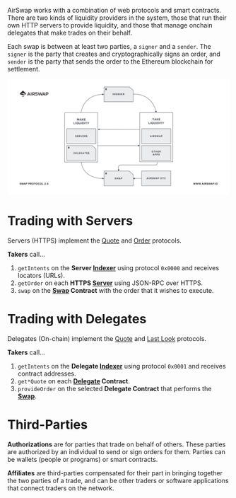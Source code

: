AirSwap works with a combination of web protocols and smart contracts. There are two kinds of liquidity providers in the system, those that run their own HTTP servers to provide liquidity, and those that manage onchain delegates that make trades on their behalf.

Each swap is between at least two parties, a `signer` and a `sender`. The `signer` is the party that creates and cryptographically signs an order, and `sender` is the party that sends the order to the Ethereum blockchain for settlement.

![](../.gitbook/assets/airswap-architecture.png)

# Trading with Servers

Servers (HTTPS) implement the [Quote](../system/apis.md#quote-api) and [Order](../system/apis.md#order-api) protocols.

**Takers** call...

1. `getIntents` on the **Server [Indexer](../reference/indexer.md)** using protocol `0x0000` and receives locators (URLs).
2. `getOrder` on each **HTTPS [Server](../make-liquidity/run-a-server.md)** using JSON-RPC over HTTPS.
3. `swap` on the **[Swap](../reference/swap.md) Contract** with the order that it wishes to execute.

# Trading with Delegates

Delegates (On-chain) implement the [Quote](../system/apis.md#quote-api) and [Last Look](../system/apis.md#last-look-api) protocols.

**Takers** call...

1. `getIntents` on the **Delegate [Indexer](../reference/indexer.md)** using protocol `0x0001` and receives contract addresses.
2. `get*Quote` on each **[Delegate](../reference/delegate.md) Contract**.
3. `provideOrder` on the selected **Delegate Contract** that performs the **[Swap](../reference/swap.md)**.

# Third-Parties

**Authorizations** are for parties that trade on behalf of others. These parties are authorized by an individual to send or sign orders for them. Parties can be wallets (people or programs) or smart contracts.

**Affiliates** are third-parties compensated for their part in bringing together the two parties of a trade, and can be other traders or software applications that connect traders on the network.
